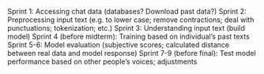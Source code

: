 Sprint 1: Accessing chat data (databases? Download past data?)
Sprint 2: Preprocessing input text (e.g. to lower case; remove contractions; deal with punctuations; tokenization; etc.)
Sprint 3: Understanding input text (build model)
Sprint 4 (before midterm): Training based on individual’s past texts 
Sprint 5-6: Model evaluation (subjective scores; calculated distance between real data and model response)
Sprint 7-9 (before final): Test model performance based on other people’s voices; adjustments
